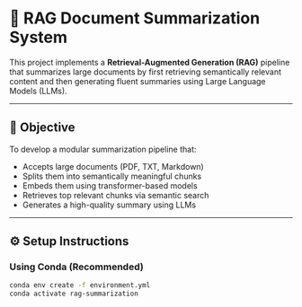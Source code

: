 # 📄 RAG Document Summarization System

This project implements a **Retrieval-Augmented Generation (RAG)** pipeline that summarizes large documents by first retrieving semantically relevant content and then generating fluent summaries using Large Language Models (LLMs).

---

## 🎯 Objective

To develop a modular summarization pipeline that:
- Accepts large documents (PDF, TXT, Markdown)
- Splits them into semantically meaningful chunks
- Embeds them using transformer-based models
- Retrieves top relevant chunks via semantic search
- Generates a high-quality summary using LLMs

---

## ⚙️ Setup Instructions

###  Using Conda (Recommended)

```bash
conda env create -f environment.yml
conda activate rag-summarization


